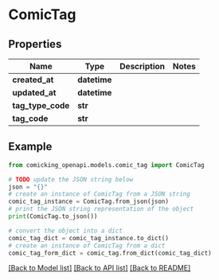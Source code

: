 # ComicTag


## Properties

Name | Type | Description | Notes
------------ | ------------- | ------------- | -------------
**created_at** | **datetime** |  | 
**updated_at** | **datetime** |  | 
**tag_type_code** | **str** |  | 
**tag_code** | **str** |  | 

## Example

```python
from comicking_openapi.models.comic_tag import ComicTag

# TODO update the JSON string below
json = "{}"
# create an instance of ComicTag from a JSON string
comic_tag_instance = ComicTag.from_json(json)
# print the JSON string representation of the object
print(ComicTag.to_json())

# convert the object into a dict
comic_tag_dict = comic_tag_instance.to_dict()
# create an instance of ComicTag from a dict
comic_tag_form_dict = comic_tag.from_dict(comic_tag_dict)
```
[[Back to Model list]](../README.md#documentation-for-models) [[Back to API list]](../README.md#documentation-for-api-endpoints) [[Back to README]](../README.md)


